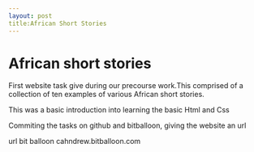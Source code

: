 ```yaml
---
layout: post
title:African Short Stories
---
```

<h1>African short stories</h1>

<p>First website task give during our precourse work.This comprised of a collection of ten examples of various African short stories.</p>

<p>This was a basic introduction into learning the basic Html and Css</p>

<p>Commiting the tasks on github and bitballoon, giving the website an url</p>

url bit balloon cahndrew.bitballoon.com
